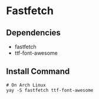 # Fastfetch

## Dependencies
- fastfetch
- ttf-font-awesome

## Install Command
```
# On Arch Linux
yay -S fastfetch ttf-font-awesome
```
